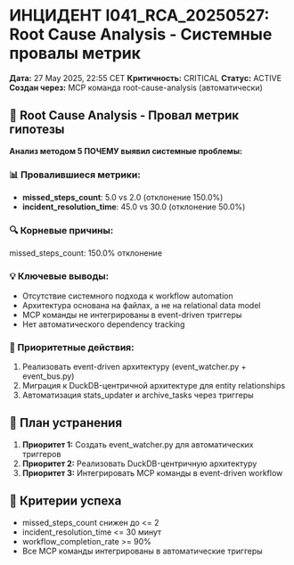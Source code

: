 # ИНЦИДЕНТ I041_RCA_20250527: Root Cause Analysis - Системные провалы метрик

**Дата:** 27 May 2025, 22:55 CET
**Критичность:** CRITICAL
**Статус:** ACTIVE
**Создан через:** MCP команда root-cause-analysis (автоматически)


## 🚨 Root Cause Analysis - Провал метрик гипотезы

**Анализ методом 5 ПОЧЕМУ выявил системные проблемы:**

### 📊 Провалившиеся метрики:
- **missed_steps_count**: 5.0 vs 2.0 (отклонение 150.0%)
- **incident_resolution_time**: 45.0 vs 30.0 (отклонение 50.0%)

### 🔍 Корневые причины:
missed_steps_count: 150.0% отклонение

### 💡 Ключевые выводы:
- Отсутствие системного подхода к workflow automation
- Архитектура основана на файлах, а не на relational data model  
- MCP команды не интегрированы в event-driven триггеры
- Нет автоматического dependency tracking

### 🎯 Приоритетные действия:
1. Реализовать event-driven архитектуру (event_watcher.py + event_bus.py)
2. Миграция к DuckDB-центричной архитектуре для entity relationships
3. Автоматизация stats_updater и archive_tasks через триггеры


## 🔧 План устранения

1. **Приоритет 1:** Создать event_watcher.py для автоматических триггеров
2. **Приоритет 2:** Реализовать DuckDB-центричную архитектуру
3. **Приоритет 3:** Интегрировать MCP команды в event-driven workflow

## 🎯 Критерии успеха

- missed_steps_count снижен до <= 2
- incident_resolution_time <= 30 минут
- workflow_completion_rate >= 90%
- Все MCP команды интегрированы в автоматические триггеры
